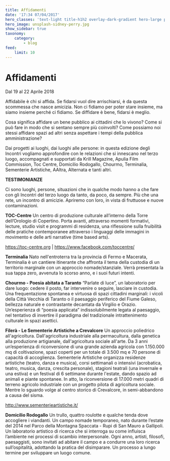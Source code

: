 ```yaml
---
title: Affidamenti
date: '17:34 07/04/2017'
hero_classes: 'text-light title-h1h2 overlay-dark-gradient hero-large parallax'
hero_image: unsplash-sidney-perry.jpg
show_sidebar: true
taxonomy:
    category:
        - blog
feed:
    limit: 10
---
```

# Affidamenti
Dal 19 al 22 Aprile 2018


Affidabile è chi si affida.
Se fidarsi vuol dire arrischiarsi, è da questa scommessa che nasce amicizia.
Non ci fidiamo per poter stare insieme, ma siamo insieme perché ci fidiamo.
Se diffidare è bene, fidarsi è meglio.

Cosa significa affidare un bene pubblico ai cittadini che lo vivono? Come si può fare in modo che si sentano sempre più coinvolti? Come possiamo noi stessi affidare spazi ad altri senza aspettare i tempi della pubblica amministrazione?

Dai progetti ai luoghi, dai luoghi alle persone: in questa edizione degli Incontri vogliamo approfondire con le relazioni che si innescano nel terzo luogo, accompagnati e supportati da Krill Magazine, Apulia Film Commission, Toc Centre, Domicilio Rodogallo, Chourmo, Terminalia, Sementerie Artistiche, AAltra, Alternata e tanti altri.

**TESTIMONIANZE**

Ci sono luoghi, persone, situazioni che in qualche modo hanno a che fare con gli Incontri del terzo luogo da tanto, da poco, da sempre. Più che una rete, un incontro di amicizie. Apriremo con loro, in vista di fruttuose e nuove contaminazioni.

**TOC-Centre**
Un centro di produzione culturale all’interno della Torre dell’Orologio di Copertino. Porta avanti, attraverso momenti formativi, lecture, studio visit e programmi di residenza, una riflessione sulla fruibilità delle pratiche contemporanee attraverso i linguaggi delle immagini in movimento e delle arti narrative (time based arts). 

https://toc-centre.org | https://www.facebook.com/toccentre/

**Terminalia**
Nato nell'entroterra tra la provincia di Fermo e Macerata, Terminalia è un cantiere itinerante che affronta il tema della custodia di un territorio marginale con un approccio nomade/stanziale. Verrà presentata la sua tappa zero, avvenuta lo scorso anno, e i suoi futuri intenti.

**Chourmo - Poesia abitata a Taranto**
“Parlate di luce”, un laboratorio per dare luogo: cedere il posto, far intervenire o seguire, lasciare in custodia. Una frequentazione spontanea e virtuosa di spazi cittadini marginali: i vicoli della Città Vecchia di Taranto o il paesaggio periferico del Fiume Galeso, bellezza naturale e contrastante decantata da Virgilio e Orazio. Un’esperienza di “poesia applicata” indissolubilmente legata al paesaggio, nel tentativo di invertire il paradigma del tradizionale intrattenimento culturale in spazi asettici.

**Filerà - Le Sementerie Artistiche a Crevalcore**
Un approccio poliedrico all'agricoltura. Dall'agricoltura industriale alla permacultura, dalla genetica alla produzione artigianale, dall'agricoltura sociale all'arte. Da 3 anni un’esperienza di riconversione di una grande azienda agricola con 1.150.000 mq di coltivazione, spazi coperti per un totale di 3.500 mq e 70 persone di capacità di accoglienza. Sementerie Artistiche organizza residenze artistiche (teatro, danza e musica), corsi settimanali o intensivi (acrobatica, teatro, musica, danza, crescita personale), stagioni teatrali (una invernale e una estiva) e un festival di 6 settimane durante l'estate, dando spazio ad animali e piante spontanee. In atto, la riconversione di 17.000 metri quadri di terreno agricolo industriale con un progetto pilota di agricoltura sociale. Mentre lo sguardo volge al centro storico di Crevalcore, in semi-abbandono a causa del sisma.
 
http://www.sementerieartistiche.it/
 
**Domicilio Rodogallo**
Un trullo, quattro roulotte e qualche tenda dove accogliere i viandanti. Un campo nomade temporaneo, nato durante l’estate del 2014 nel Parco della Montagna Spaccata - Rupi di San Mauro a Gallipoli. Un laboratorio artistico di ricerca che si interroga su come influisca l’ambiente nei processi di scambio interpersonale. Ogni anno, artisti, filosofi, paesaggisti, sono invitati ad abitare il campo e a condurre una loro ricerca sull’ospitalità, adottando la pratica del disimparare. Un processo a lungo termine per sviluppare un luogo comune.

